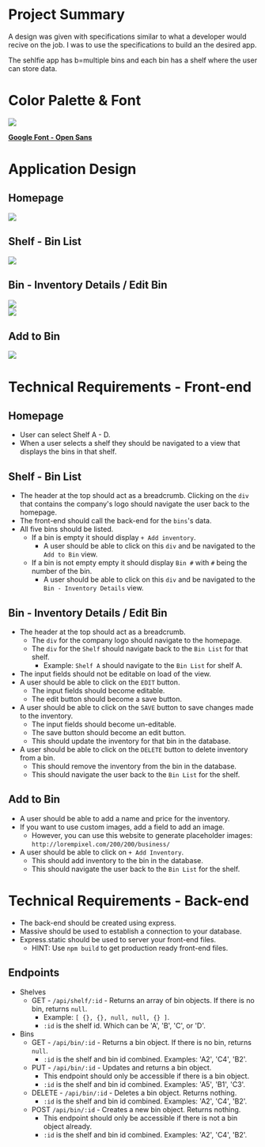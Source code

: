 

# Project Summary

A design was given with specifications similar to what a developer would recive on the job. I was to use the specifications to build an the desired app. 

The sehlfie app has b=multiple bins and each bin has a shelf where the user can store data. 

# Color Palette & Font

<img src="https://github.com/DevMountain/simulation-1/blob/master/assets/colors.png" />

<b><a href="https://fonts.google.com/specimen/Open+Sans?selection.family=Open+Sans">Google Font - Open Sans</a></b>

# Application Design

## Homepage

<img src="https://github.com/DevMountain/simulation-1/blob/master/assets/views/home.png" />

## Shelf - Bin List

<img src="https://github.com/DevMountain/simulation-1/blob/master/assets/views/shelf.png" />

## Bin - Inventory Details / Edit Bin

<img src="https://github.com/DevMountain/simulation-1/blob/master/assets/views/bin.png" />

<br />

<img src="https://github.com/DevMountain/simulation-1/blob/master/assets/views/edit.png" />

## Add to Bin

<img src="https://github.com/DevMountain/simulation-1/blob/master/assets/views/create.png" />

# Technical Requirements - Front-end

## Homepage
* User can select Shelf A - D.
* When a user selects a shelf they should be navigated to a view that displays the bins in that shelf.

## Shelf - Bin List

* The header at the top should act as a breadcrumb. Clicking on the `div` that contains the company's logo should navigate the user back to the homepage.
* The front-end should call the back-end for the `bins`'s data.
* All five bins should be listed.
  * If a bin is empty it should display `+ Add inventory`.
    * A user should be able to click on this `div` and be navigated to the `Add to Bin` view.
  * If a bin is not empty empty it should display `Bin #` with `#` being the number of the bin.
    * A user should be able to click on this `div` and be navigated to the `Bin - Inventory Details` view.


## Bin - Inventory Details / Edit Bin 
* The header at the top should act as a breadcrumb.
  * The `div` for the company logo should navigate to the homepage.
  * The `div` for the `Shelf` should navigate back to the `Bin List` for that shelf.
    * Example: `Shelf A` should navigate to the `Bin List` for shelf A.
* The input fields should not be editable on load of the view.
* A user should be able to click on the `EDIT` button.
  * The input fields should become editable.
  * The edit button should become a save button.
* A user should be able to click on the `SAVE` button to save changes made to the inventory.
  * The input fields should become un-editable.
  * The save button should become an edit button.
  * This should update the inventory for that bin in the database.
* A user should be able to click on the `DELETE` button to delete inventory from a bin.
  * This should remove the inventory from the bin in the database.
  * This should navigate the user back to the `Bin List` for the shelf. 

## Add to Bin

* A user should be able to add a name and price for the inventory.
* If you want to use custom images, add a field to add an image.
  * However, you can use this website to generate placeholder images: `http://lorempixel.com/200/200/business/`
* A user should be able to click on `+ Add Inventory`.
  * This should add inventory to the bin in the database.
  * This should navigate the user back to the `Bin List` for the shelf.

# Technical Requirements - Back-end

* The back-end should be created using express. 
* Massive should be used to establish a connection to your database.
* Express.static should be used to server your front-end files.
  * HINT: Use `npm build` to get production ready front-end files.

## Endpoints

* Shelves
  * GET - `/api/shelf/:id` - Returns an array of bin objects. If there is no bin, returns `null`.
    * Example: `[ {}, {}, null, null, {} ]`.
    * `:id` is the shelf id. Which can be 'A', 'B', 'C', or 'D'.
* Bins
  * GET - `/api/bin/:id` - Returns a bin object. If there is no bin, returns `null`.
    * `:id` is the shelf and bin id combined. Examples: 'A2', 'C4', 'B2'.
  * PUT - `/api/bin/:id` - Updates and returns a bin object. 
    * This endpoint should only be accessible if there is a bin object.
    * `:id` is the shelf and bin id combined. Examples: 'A5', 'B1', 'C3'.
  * DELETE - `/api/bin/:id` - Deletes a bin object. Returns nothing.
    * `:id` is the shelf and bin id combined. Examples: 'A2', 'C4', 'B2'.
  * POST `/api/bin/:id` - Creates a new bin object. Returns nothing.
    * This endpoint should only be accessible if there is not a bin object already. 
    * `:id` is the shelf and bin id combined. Examples: 'A2', 'C4', 'B2'.
